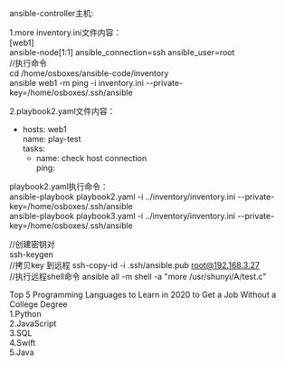 ansible-controller主机:

1.more inventory.ini文件内容：  
[web1]  
ansible-node[1:1] ansible_connection=ssh ansible_user=root  
//执行命令  
cd /home/osboxes/ansible-code/inventory  
ansible web1 -m ping -i inventory.ini --private-key=/home/osboxes/.ssh/ansible                                           

2.playbook2.yaml文件内容：  
- hosts: web1  
  name: play-test  
  tasks:  
    - name: check host connection  
      ping:  
	    
playbook2.yaml执行命令：  
ansible-playbook playbook2.yaml -i ../inventory/inventory.ini  --private-key=/home/osboxes/.ssh/ansible  
ansible-playbook playbook3.yaml -i ../inventory/inventory.ini  --private-key=/home/osboxes/.ssh/ansible   
 

//创建密钥对  
ssh-keygen  
//拷贝key 到远程
ssh-copy-id -i .ssh/ansible.pub  root@192.168.3.27  
//执行远程shell命令
ansible all -m shell -a "more /usr/shunyi/A/test.c"  



Top 5 Programming Languages to Learn in 2020 to Get a Job Without a College Degree  
1.Python  
2.JavaScript  
3.SQL  
4.Swift  
5.Java  
  


